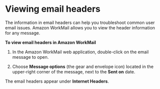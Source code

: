 # Viewing email headers<a name="email-headers"></a>

The information in email headers can help you troubleshoot common user email issues\. Amazon WorkMail allows you to view the header information for any message\.

**To view email headers in Amazon WorkMail**

1. In the Amazon WorkMail web application, double\-click on the email message to open\.

1. Choose **Message options** \(the gear and envelope icon\) located in the upper\-right corner of the message, next to the **Sent on** date\.

The email headers appear under **Internet Headers**\.